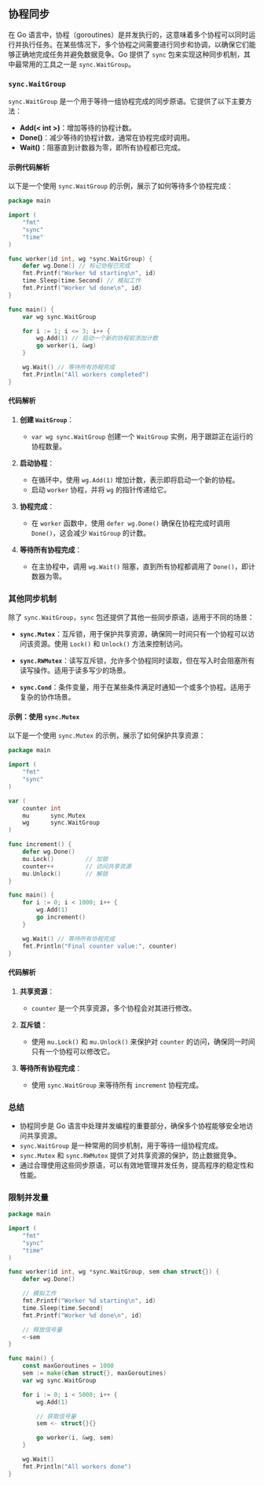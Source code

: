 ## 协程同步

在 Go 语言中，协程（goroutines）是并发执行的，这意味着多个协程可以同时运行并执行任务。在某些情况下，多个协程之间需要进行同步和协调，以确保它们能够正确地完成任务并避免数据竞争。Go 提供了 `sync` 包来实现这种同步机制，其中最常用的工具之一是 `sync.WaitGroup`。

### `sync.WaitGroup`

`sync.WaitGroup` 是一个用于等待一组协程完成的同步原语。它提供了以下主要方法：

- **Add(< int >)**：增加等待的协程计数。
- **Done()**：减少等待的协程计数，通常在协程完成时调用。
- **Wait()**：阻塞直到计数器为零，即所有协程都已完成。

#### 示例代码解析

以下是一个使用 `sync.WaitGroup` 的示例，展示了如何等待多个协程完成：

```go
package main

import (
	"fmt"
	"sync"
	"time"
)

func worker(id int, wg *sync.WaitGroup) {
	defer wg.Done() // 标记协程已完成
	fmt.Printf("Worker %d starting\n", id)
	time.Sleep(time.Second) // 模拟工作
	fmt.Printf("Worker %d done\n", id)
}

func main() {
	var wg sync.WaitGroup

	for i := 1; i <= 3; i++ {
		wg.Add(1) // 启动一个新的协程前添加计数
		go worker(i, &wg)
	}

	wg.Wait() // 等待所有协程完成
	fmt.Println("All workers completed")
}
```

#### 代码解析

1. **创建 `WaitGroup`**：
    - `var wg sync.WaitGroup` 创建一个 `WaitGroup` 实例，用于跟踪正在运行的协程数量。

2. **启动协程**：
    - 在循环中，使用 `wg.Add(1)` 增加计数，表示即将启动一个新的协程。
    - 启动 `worker` 协程，并将 `wg` 的指针传递给它。

3. **协程完成**：
    - 在 `worker` 函数中，使用 `defer wg.Done()` 确保在协程完成时调用 `Done()`，这会减少 `WaitGroup` 的计数。

4. **等待所有协程完成**：
    - 在主协程中，调用 `wg.Wait()` 阻塞，直到所有协程都调用了 `Done()`，即计数器为零。

### 其他同步机制

除了 `sync.WaitGroup`，`sync` 包还提供了其他一些同步原语，适用于不同的场景：

- **`sync.Mutex`**：互斥锁，用于保护共享资源，确保同一时间只有一个协程可以访问该资源。使用 `Lock()` 和 `Unlock()` 方法来控制访问。

- **`sync.RWMutex`**：读写互斥锁，允许多个协程同时读取，但在写入时会阻塞所有读写操作。适用于读多写少的场景。

- **`sync.Cond`**：条件变量，用于在某些条件满足时通知一个或多个协程。适用于复杂的协作场景。

#### 示例：使用 `sync.Mutex`

以下是一个使用 `sync.Mutex` 的示例，展示了如何保护共享资源：

```go
package main

import (
	"fmt"
	"sync"
)

var (
	counter int
	mu      sync.Mutex
	wg      sync.WaitGroup
)

func increment() {
	defer wg.Done()
	mu.Lock()         // 加锁
	counter++         // 访问共享资源
	mu.Unlock()       // 解锁
}

func main() {
	for i := 0; i < 1000; i++ {
		wg.Add(1)
		go increment()
	}

	wg.Wait() // 等待所有协程完成
	fmt.Println("Final counter value:", counter)
}
```

#### 代码解析

1. **共享资源**：
    - `counter` 是一个共享资源，多个协程会对其进行修改。

2. **互斥锁**：
    - 使用 `mu.Lock()` 和 `mu.Unlock()` 来保护对 `counter` 的访问，确保同一时间只有一个协程可以修改它。

3. **等待所有协程完成**：
    - 使用 `sync.WaitGroup` 来等待所有 `increment` 协程完成。

### 总结

- 协程同步是 Go 语言中处理并发编程的重要部分，确保多个协程能够安全地访问共享资源。
- `sync.WaitGroup` 是一种常用的同步机制，用于等待一组协程完成。
- `sync.Mutex` 和 `sync.RWMutex` 提供了对共享资源的保护，防止数据竞争。
- 通过合理使用这些同步原语，可以有效地管理并发任务，提高程序的稳定性和性能。

### 限制并发量
```go
package main

import (
	"fmt"
	"sync"
	"time"
)

func worker(id int, wg *sync.WaitGroup, sem chan struct{}) {
	defer wg.Done()

	// 模拟工作
	fmt.Printf("Worker %d starting\n", id)
	time.Sleep(time.Second)
	fmt.Printf("Worker %d done\n", id)

	// 释放信号量
	<-sem
}

func main() {
	const maxGoroutines = 1000
	sem := make(chan struct{}, maxGoroutines)
	var wg sync.WaitGroup

	for i := 0; i < 5000; i++ {
		wg.Add(1)

		// 获取信号量
		sem <- struct{}{}

		go worker(i, &wg, sem)
	}

	wg.Wait()
	fmt.Println("All workers done")
}
```